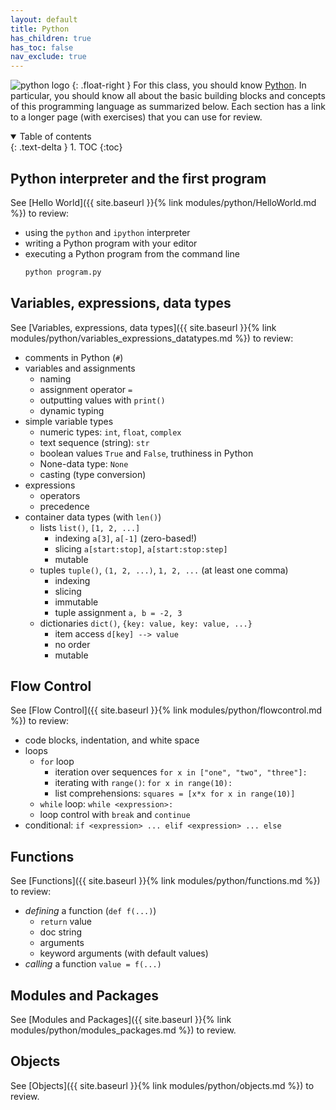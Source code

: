 ```yaml
---
layout: default
title: Python
has_children: true
has_toc: false
nav_exclude: true
---
```


![python logo](https://www.python.org/static/img/python-logo.png)
{: .float-right }
For this class, you should know [Python](https://www.python.org). In
particular, you should know all about the basic building blocks and
concepts of this programming language as summarized below. Each
section has a link to a longer page (with exercises) that you can use
for review.

<details open markdown="block">
  <summary>
    Table of contents
  </summary>
  {: .text-delta }
1. TOC
{:toc}
</details>

## Python interpreter and the first program ##

See [Hello World]({{ site.baseurl }}{% link
modules/python/HelloWorld.md %}) to review:

* using the `python` and `ipython` interpreter
* writing a Python program with your editor
* executing a Python program from the command line
  ```bash
  python program.py
  ```

## Variables, expressions, data types ##

See [Variables, expressions, data types]({{ site.baseurl }}{% link
modules/python/variables_expressions_datatypes.md %}) to review:

* comments in Python (`#`)
* variables and assignments
  * naming
  * assignment operator `=`
  * outputting values with `print()`
  * dynamic typing
* simple variable types
  * numeric types: `int`, `float`, `complex`
  * text sequence (string): `str`
  * boolean values `True` and `False`, truthiness in Python
  * None-data type: `None`
  * casting (type conversion)
* expressions
  * operators
  * precedence
* container data types (with `len()`)
  * lists `list()`, `[1, 2, ...]`
    * indexing `a[3]`, `a[-1]` (zero-based!)
	* slicing `a[start:stop]`, `a[start:stop:step]`
	* mutable
  * tuples `tuple()`, `(1, 2, ...)`, `1, 2, ...` (at least one comma)
    * indexing
	* slicing
	* immutable
	* tuple assignment `a, b = -2, 3`
  * dictionaries `dict()`, `{key: value, key: value, ...}`
    * item access `d[key] --> value`
	* no order
	* mutable

## Flow Control ##

See [Flow Control]({{ site.baseurl }}{% link modules/python/flowcontrol.md %})
to review:

* code blocks, indentation, and white space
* loops
  * `for` loop
    * iteration over sequences `for x in ["one", "two", "three"]:`
	* iterating with `range()`: `for x in range(10):`
	* list comprehensions: `squares = [x*x for x in range(10)]`
  * `while` loop: `while <expression>:`
  * loop control with `break` and `continue`
* conditional: `if <expression> ... elif <expression> ... else`

## Functions ##
See [Functions]({{ site.baseurl }}{% link modules/python/functions.md
%}) to review:

* *defining* a function (`def f(...)`)
  * `return` value
  * doc string
  * arguments
  * keyword arguments (with default values)
* *calling* a function `value = f(...)` 

## Modules and Packages

See [Modules and Packages]({{ site.baseurl }}{% link modules/python/modules_packages.md
%}) to review.

## Objects

See [Objects]({{ site.baseurl }}{% link modules/python/objects.md
%}) to review.
